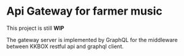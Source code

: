 # Api Gateway for farmer music

This project is still **WIP**

The gateway server is implemented by GraphQL for the middleware between KKBOX restful api and graphql client.
